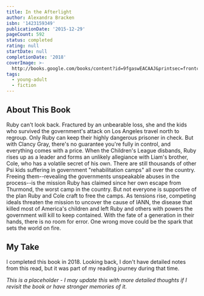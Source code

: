 ```yaml
---
title: In the Afterlight
author: Alexandra Bracken
isbn: '1423159349'
publicationDate: '2015-12-29'
pageCount: 592
status: completed
rating: null
startDate: null
completionDate: '2018'
coverImage: >-
  http://books.google.com/books/content?id=9fgaswEACAAJ&printsec=frontcover&img=1&zoom=1&source=gbs_api
tags:
  - young-adult
  - fiction
---
```


## About This Book

Ruby can't look back. Fractured by an unbearable loss, she and the kids who survived the government's attack on Los Angeles travel north to regroup. Only Ruby can keep their highly dangerous prisoner in check. But with Clancy Gray, there's no guarantee you're fully in control, and everything comes with a price. When the Children's League disbands, Ruby rises up as a leader and forms an unlikely allegiance with Liam's brother, Cole, who has a volatile secret of his own. There are still thousands of other Psi kids suffering in government "rehabilitation camps" all over the country. Freeing them--revealing the governments unspeakable abuses in the process--is the mission Ruby has claimed since her own escape from Thurmond, the worst camp in the country. But not everyone is supportive of the plan Ruby and Cole craft to free the camps. As tensions rise, competing ideals threaten the mission to uncover the cause of IANN, the disease that killed most of America's children and left Ruby and others with powers the government will kill to keep contained. With the fate of a generation in their hands, there is no room for error. One wrong move could be the spark that sets the world on fire.

## My Take

I completed this book in 2018. Looking back, I don't have detailed notes from this read, but it was part of my reading journey during that time.

_This is a placeholder - I may update this with more detailed thoughts if I revisit the book or have stronger memories of it._
